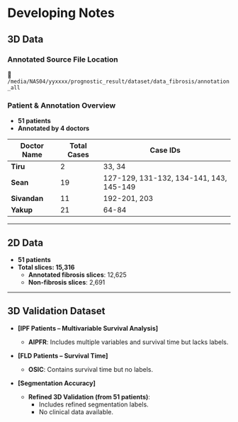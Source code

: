# Developing Notes
## 3D Data

### **Annotated Source File Location**  
📂 `/media/NAS04/yyxxxx/prognostic_result/dataset/data_fibrosis/annotation_all`

### **Patient & Annotation Overview**  
- **51 patients**  
- **Annotated by 4 doctors**

| Doctor Name  | Total Cases | Case IDs |
|-------------|------------|----------------------------------------------------|
| **Tiru**    | 2          | 33, 34 |
| **Sean**    | 19         | 127-129, 131-132, 134-141, 143, 145-149 |
| **Sivandan** | 11        | 192-201, 203 |
| **Yakup**   | 21         | 64-84 |

---

## 2D Data

- **51 patients**  
- **Total slices: 15,316**
  - **Annotated fibrosis slices**: 12,625  
  - **Non-fibrosis slices**: 2,691  

---

## 3D Validation Dataset

- **[IPF Patients – Multivariable Survival Analysis]**  
  - **AIPFR**: Includes multiple variables and survival time but lacks labels.  

- **[FLD Patients – Survival Time]**  
  - **OSIC**: Contains survival time but no labels.  

- **[Segmentation Accuracy]**  
  - **Refined 3D Validation (from 51 patients)**:  
    - Includes refined segmentation labels.  
    - No clinical data available.  



